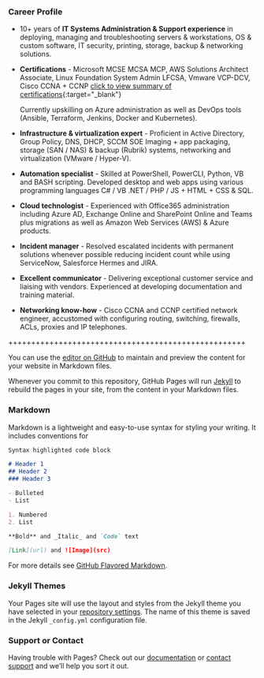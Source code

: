 ### Career Profile

- 10+ years of **IT Systems Administration & Support experience** in deploying, managing and troubleshooting servers & workstations, OS & custom software, IT security, printing, storage, backup & networking solutions. 

- **Certifications** - Microsoft MCSE MCSA MCP, AWS Solutions Architect Associate, Linux Foundation System Admin LFCSA, Vmware VCP-DCV, Cisco CCNA + CCNP [click to view summary of certifications](https://www.credly.com/users/md-emdadul-haque/badges?sort=-state_updated_at){:target="_blank"}

    Currently upskilling on Azure administration as well as DevOps tools (Ansible, Terraform, Jenkins, Docker and Kubernetes).

- **Infrastructure & virtualization expert** - Proficient in Active Directory, Group Policy, DNS, DHCP, SCCM SOE Imaging + app packaging, storage (SAN / NAS) & backup (Rubrik) systems, networking and virtualization (VMware / Hyper-V). 

- **Automation specialist** - Skilled at PowerShell, PowerCLI, Python, VB and BASH scripting. Developed desktop and web apps using various programming languages C# / VB .NET / PHP / JS + HTML + CSS & SQL. 

- **Cloud technologist** - Experienced with Office365 administration including Azure AD, Exchange Online and SharePoint Online and Teams plus migrations as well as Amazon Web Services (AWS) & Azure products. 

- **Incident manager** - Resolved escalated incidents with permanent solutions whenever possible reducing incident count while using ServiceNow, Salesforce Hermes and JIRA.

- **Excellent communicator** - Delivering exceptional customer service and liaising with vendors. Experienced at developing documentation and training material. 

- **Networking know-how** - Cisco CCNA and CCNP certified network engineer, accustomed with configuring routing, switching, firewalls, ACLs, proxies and IP telephones.

++++++++++++++++++++++++++++++++++++++++++++++++++++

You can use the [editor on GitHub](https://github.com/EmdadHaque/MyResume/edit/gh-pages/index.md) to maintain and preview the content for your website in Markdown files.

Whenever you commit to this repository, GitHub Pages will run [Jekyll](https://jekyllrb.com/) to rebuild the pages in your site, from the content in your Markdown files.




### Markdown

Markdown is a lightweight and easy-to-use syntax for styling your writing. It includes conventions for

```markdown
Syntax highlighted code block

# Header 1
## Header 2
### Header 3

- Bulleted
- List

1. Numbered
2. List

**Bold** and _Italic_ and `Code` text

[Link](url) and ![Image](src)
```

For more details see [GitHub Flavored Markdown](https://guides.github.com/features/mastering-markdown/).

### Jekyll Themes

Your Pages site will use the layout and styles from the Jekyll theme you have selected in your [repository settings](https://github.com/EmdadHaque/MyResume/settings). The name of this theme is saved in the Jekyll `_config.yml` configuration file.

### Support or Contact

Having trouble with Pages? Check out our [documentation](https://docs.github.com/categories/github-pages-basics/) or [contact support](https://support.github.com/contact) and we’ll help you sort it out.
